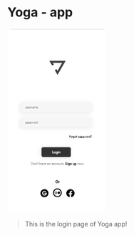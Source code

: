 # Yoga - app 


<img src="./assets/yoga-print.png" alt="print yoga app">

> This is the login page of Yoga app! 


 
